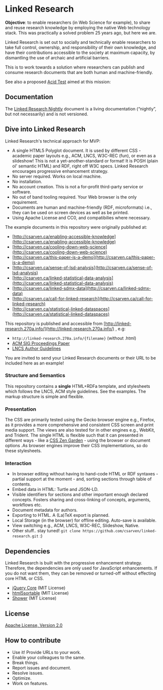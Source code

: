 # Linked Research

**Objective**: to enable researchers (in Web Science for example), to share and
reuse research knowledge by employing the native Web technology stack. This was
practically a solved problem 25 years ago, but here we are.

Linked Research is set out to socially and technically enable researchers to
take full control, ownership, and responsibility of their own knowledge, and
have their contributions accessible to the society at maximum capacity, by
dismantling the use of archaic and artificial barriers.

This is to work towards a solution where researchers can publish and consume
research documents that are both human and machine-friendly.

See also a proposed [Acid Test](http://csarven.ca/enabling-accessible-knowledge#acid-test)
aimed at this mission:

## Documentation
The [Linked Research Nightly](http://linked-research.270a.info/linked-research)
document is a living documentation (“nightly”, but not necessarily) and is not
versioned.

## Dive into Linked Research

Linked Research's technical approach for MVP:

* A single HTML5 Polyglot document. It is used by different CSS - academic paper
layouts e.g., ACM, LNCS, W3C-REC (fun), or even as a slideshow! This is not a
yet-another-standard or format! It is POSH (plain ol' semantic HTML) and RDF,
right off W3C specs. Linked Research encourages progressive enhancement
strategy. 
* No server required. Works on local machine.
* No installation.
* No account creation. This is not a for-profit third-party service or software.
* No out of band tooling required. Your Web browser is the only requirement.
* Documents are human and machine-friendly (RDF, microformats)
i.e., they can be used on screen devices as well as be printed.
* Using Apache License and CC0, and compatibilies where necessary.

The example documents in this repository were originally published at:

* [http://csarven.ca/enabling-accessible-knowledge](http://csarven.ca/enabling-accessible-knowledge)
* [http://csarven.ca/cooling-down-web-science](http://csarven.ca/cooling-down-web-science)
* [http://csarven.ca/this-paper-is-a-demo](http://csarven.ca/this-paper-is-a-demo)
* [http://csarven.ca/sense-of-lsd-analysis](http://csarven.ca/sense-of-lsd-analysis)
* [http://csarven.ca/linked-statistical-data-analysis](http://csarven.ca/linked-statistical-data-analysis)
* [http://csarven.ca/linked-sdmx-data](http://csarven.ca/linked-sdmx-data)
* [http://csarven.ca/call-for-linked-research](http://csarven.ca/call-for-linked-research)
* [http://csarven.ca/statistical-linked-dataspaces](http://csarven.ca/statistical-linked-dataspaces)

This repository is published and accessible from [http://linked-research.270a.info/](http://linked-research.270a.info/)
, e.g:

* `http://linked-research.270a.info/{filename}` (without .html)
* [ACM SIG Proceedings Paper](http://linked-research.270a.info/acm-sigproc-sp)
* [LNCS Author Guidelines](http://linked-research.270a.info/lncs-splnproc)

You are invited to send your Linked Research documents or their URL to be
included here as an example!


### Structure and Semantics

This repository contains a **single** HTML+RDFa template, and stylesheets which 
follows the LNCS, ACM style guidelines. See the examples. The markup structure 
is simple and flexible.

### Presentation

The CSS are primarily tested using the Gecko browser engine e.g., Firefox, as it
provides a more comprehensive and consistent CSS screen and print media support.
The views are also tested for in other engines e.g., WebKit, and Trident. The
single HTML is flexible such that it can presented in different ways - like a
[CSS Zen Garden](http://csszengarden.com/) - using the browser or document options
.As browser engines improve their CSS implementations, so do these stylesheets.

### Interaction

* In browser editing without having to hand-code HTML or RDF syntaxes - partial
support at the moment - and, sorting sections through table of contents.
* Embed data in HTML: Turtle and JSON-LD.
* Visible identifiers for sections and other important enough declared concepts.
Fosters sharing and cross-linking of concepts, arguments, workflows etc.
* Document metadata for authors.
* Exporting to HTML. A (La)TeX export is planned.
* Local Storage (in the browser) for offline editing. Auto-save is available.
* View switching e.g., ACM, LNCS, W3C-REC, Slideshow, Native.
* Other stuff.. stay tuned! `git clone https://github.com/csarven/linked-research.git`
:)

## Dependencies

Linked Research is built with the progressive enhancement strategy. Therefore, the dependencies are only used for JavaScript enhancements. If you do not want them, they can be removed or turned-off without effecting core HTML or CSS.

* [jQuery Core](http://jquery.com/) (MIT License)
* [html5sortable](https://github.com/voidberg/html5sortable) (MIT License)
* [Shower](https://github.com/shower/shower) (MIT License)

## License
[Apache License, Version 2.0](http://www.apache.org/licenses/LICENSE-2.0)

## How to contribute
* Use it! Provide URLs to your work.
* Enable your colleagues to the same.
* Break things.
* Report issues and document.
* Resolve issues.
* Optimize.
* Work on features.
